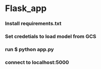 # Flask_app

### Install requirements.txt
### Set credetials to load model from GCS
### run $ python app.py 
### connect to localhost:5000
